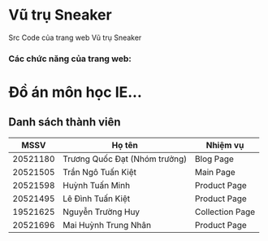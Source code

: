# Vũ trụ Sneaker
Src Code của trang web Vũ trụ Sneaker
### Các chức năng của trang web:

# Đồ án môn học IE...
## Danh sách thành viên
| MSSV | Họ tên |Nhiệm vụ|
| --- | ----------- |--------------------|
| 20521180 | Trương Quốc Đạt (Nhóm trưởng) |Blog Page|
| 20521505 | Trần Ngô Tuấn Kiệt |Main Page|
| 20521598 | Huỳnh Tuấn Minh |Product Page|
| 20521495 | Lê Đình Tuấn Kiệt |Product Page|
| 19521625 | Nguyễn Trường Huy |Collection Page|
| 20521696 | Mai Huỳnh Trung Nhân |Product Page|
